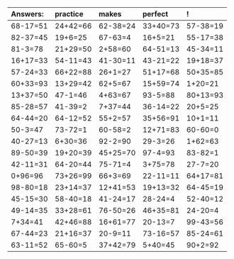 | Answers: | practice | makes | perfect | ! |
| :--- | :--- | :--- | :--- | :--- |
| 68-17=51 | 24+42=66 | 62-38=24 | 33+40=73 | 57-38=19 | 
| 82-37=45 | 19+6=25 | 67-63=4 | 16+5=21 | 55-17=38 | 
| 81-3=78 | 21+29=50 | 2+58=60 | 64-51=13 | 45-34=11 | 
| 16+17=33 | 54-11=43 | 41-30=11 | 43-21=22 | 19+18=37 | 
| 57-24=33 | 66+22=88 | 26+1=27 | 51+17=68 | 50+35=85 | 
| 60+33=93 | 13+29=42 | 62+5=67 | 15+59=74 | 1+20=21 | 
| 13+37=50 | 47-1=46 | 4+63=67 | 93-5=88 | 80+13=93 | 
| 85-28=57 | 41-39=2 | 7+37=44 | 36-14=22 | 20+5=25 | 
| 64-44=20 | 64-12=52 | 55+2=57 | 35+56=91 | 10+1=11 | 
| 50-3=47 | 73-72=1 | 60-58=2 | 12+71=83 | 60-60=0 | 
| 40-27=13 | 6+30=36 | 92-2=90 | 29-3=26 | 1+62=63 | 
| 89-50=39 | 19+20=39 | 45+25=70 | 97-4=93 | 83-82=1 | 
| 42-11=31 | 64-20=44 | 75-71=4 | 3+75=78 | 27-7=20 | 
| 0+96=96 | 73+26=99 | 66+3=69 | 22-11=11 | 64+17=81 | 
| 98-80=18 | 23+14=37 | 12+41=53 | 19+13=32 | 64-45=19 | 
| 45-15=30 | 58-40=18 | 41-24=17 | 28-24=4 | 52-40=12 | 
| 49-14=35 | 33+28=61 | 76-50=26 | 46+35=81 | 24-20=4 | 
| 7+34=41 | 42+46=88 | 16+61=77 | 20-13=7 | 99-43=56 | 
| 67-44=23 | 21+16=37 | 20-9=11 | 73-16=57 | 85-24=61 | 
| 63-11=52 | 65-60=5 | 37+42=79 | 5+40=45 | 90+2=92 | 
